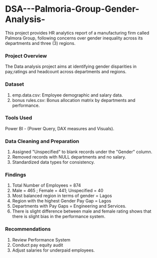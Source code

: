 # DSA---Palmoria-Group-Gender-Analysis-
This project provides HR analytics report of a manufacturing firm called Palmora Group, following concerns over gender inequality across its departments and  three (3) regions. 

### Project Overview 
The Data analysis project aims at identifying gender disparities in pay,ratings and headcount across departments and regions.

### Dataset 
1. emp.data.csv: Employee demographic and salary data.
2. bonus rules.csv: Bonus allocation matrix by departments and performance.

### Tools Used
Power BI - (Power Query, DAX measures and Visuals).

### Data Cleaning and Preparation
1. Assigned "Unspecified" to blank records under the "Gender" column.
2. Removed records with NULL departments and no salary.
3. Standardized data types for consistency.

### Findings
1. Total Number of Employees = 874
2. Male = 465 ; Female = 441; Unspecified = 40
3. Most balanced region in terms of gender = Lagos
4. Region with the highest Gender Pay Gap = Lagos
5. Departments with Pay Gaps = Engineering and Services.
6. There is slight difference between male and female rating shows that there is slight bias in the performance system.

### Recommendations 
1. Review Performance System
2. Conduct pay equity audit
3. Adjust salaries for underpaid employees.



